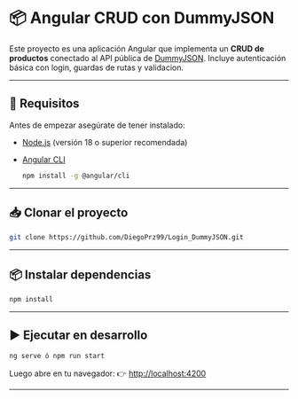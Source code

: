 # 📦 Angular CRUD con DummyJSON

Este proyecto es una aplicación Angular que implementa un **CRUD de productos** conectado al API pública de [DummyJSON](https://dummyjson.com/docs/products).
Incluye autenticación básica con login, guardas de rutas y validacion.

---

## 🚀 Requisitos

Antes de empezar asegúrate de tener instalado:

* [Node.js](https://nodejs.org/) (versión 18 o superior recomendada)
* [Angular CLI](https://angular.io/cli)

  ```bash
  npm install -g @angular/cli
  ```

---

## 📥 Clonar el proyecto

```bash
git clone https://github.com/DiegoPrz99/Login_DummyJSON.git
```

---

## 📦 Instalar dependencias

```bash
npm install
```

---

## ▶️ Ejecutar en desarrollo

```bash
ng serve ó npm run start
```

Luego abre en tu navegador:
👉 [http://localhost:4200](http://localhost:4200)

---
